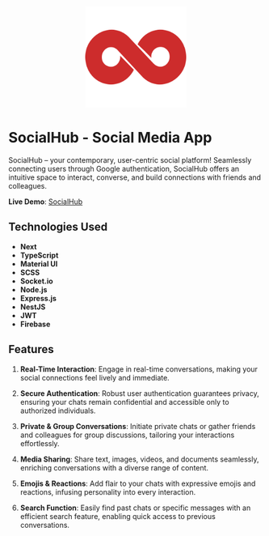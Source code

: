 <p align="center">
  <img width="200" height="200" src="public/socialhub-logo.png">
</p>

# SocialHub - Social Media App

SocialHub – your contemporary, user-centric social platform! Seamlessly connecting users through Google authentication, SocialHub offers an intuitive space to interact, converse, and build connections with friends and colleagues.

**Live Demo**: [SocialHub](#)

## Technologies Used

- **Next**
- **TypeScript**
- **Material UI**
- **SCSS**
- **Socket.io**
- **Node.js**
- **Express.js**
- **NestJS**
- **JWT**
- **Firebase**

## Features

1. **Real-Time Interaction**: Engage in real-time conversations, making your social connections feel lively and immediate.

2. **Secure Authentication**: Robust user authentication guarantees privacy, ensuring your chats remain confidential and accessible only to authorized individuals.

3. **Private & Group Conversations**: Initiate private chats or gather friends and colleagues for group discussions, tailoring your interactions effortlessly.

4. **Media Sharing**: Share text, images, videos, and documents seamlessly, enriching conversations with a diverse range of content.

5. **Emojis & Reactions**: Add flair to your chats with expressive emojis and reactions, infusing personality into every interaction.

6. **Search Function**: Easily find past chats or specific messages with an efficient search feature, enabling quick access to previous conversations.
